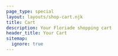 ```yaml
---
page_type: special
layout: layouts/shop-cart.njk
title: Cart
description: Your Floriade shopping cart
header_title: Your Cart
sitemap:
  ignore: true
---
```

